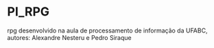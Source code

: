 # PI_RPG
rpg desenvolvido na aula de processamento de informação da UFABC, autores: Alexandre Nesteru e Pedro Siraque